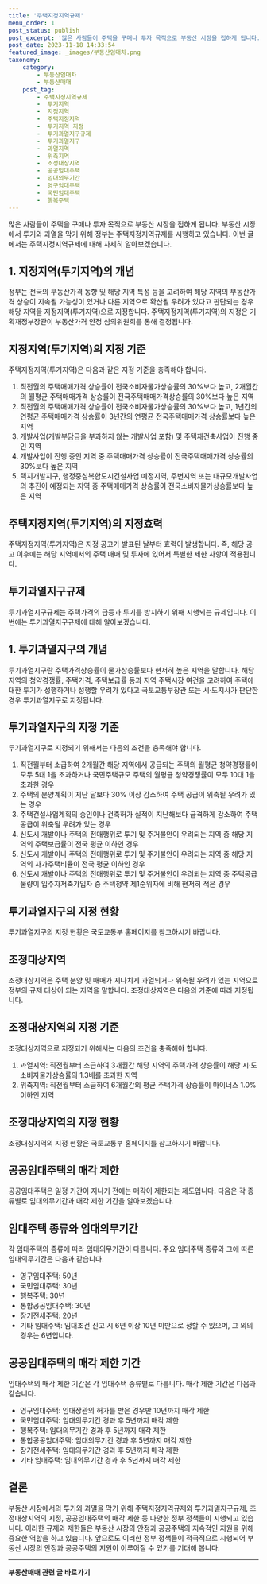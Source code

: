 ```yaml
---
title: '주택지정지역규제'
menu_order: 1
post_status: publish
post_excerpt: '많은 사람들이 주택을 구매나 투자 목적으로 부동산 시장을 접하게 됩니다. 부동산 시장에서 투기와 과열을 막기 위해 정부는 주택지정지역규제를 시행하고 있습니다. 이번 글에서는 주택지정지역규제에 대해 자세히 알아보겠습니다.'
post_date: 2023-11-18 14:33:54
featured_image: _images/부동산임대차.png
taxonomy:
    category:
        - 부동산임대차
        - 부동산매매
    post_tag:
        - 주택지정지역규제
        -  투기지역
        -  지정지역
        -  주택지정지역
        -  투기지역 지정
        -  투기과열지구규제
        -  투기과열지구
        -  과열지역
        -  위축지역
        -  조정대상지역
        -  공공임대주택
        -  임대의무기간
        -  영구임대주택
        -  국민임대주택
        -  행복주택
---
```



많은 사람들이 주택을 구매나 투자 목적으로 부동산 시장을 접하게 됩니다. 부동산 시장에서 투기와 과열을 막기 위해 정부는 주택지정지역규제를 시행하고 있습니다. 이번 글에서는 주택지정지역규제에 대해 자세히 알아보겠습니다.

## 1. 지정지역(투기지역)의 개념

정부는 전국의 부동산가격 동향 및 해당 지역 특성 등을 고려하여 해당 지역의 부동산가격 상승이 지속될 가능성이 있거나 다른 지역으로 확산될 우려가 있다고 판단되는 경우 해당 지역을 지정지역(투기지역)으로 지정합니다. 주택지정지역(투기지역)의 지정은 기획재정부장관이 부동산가격 안정 심의위원회를 통해 결정됩니다.

## 지정지역(투기지역)의 지정 기준

주택지정지역(투기지역)은 다음과 같은 지정 기준을 충족해야 합니다.

1. 직전월의 주택매매가격 상승률이 전국소비자물가상승률의 30%보다 높고, 2개월간의 월평균 주택매매가격 상승률이 전국주택매매가격상승률의 30%보다 높은 지역
2. 직전월의 주택매매가격 상승률이 전국소비자물가상승률의 30%보다 높고, 1년간의 연평균 주택매매가격 상승률이 3년간의 연평균 전국주택매매가격 상승률보다 높은 지역
3. 개발사업(개발부담금을 부과하지 않는 개발사업 포함) 및 주택재건축사업이 진행 중인 지역
4. 개발사업이 진행 중인 지역 중 주택매매가격 상승률이 전국주택매매가격 상승률의 30%보다 높은 지역
5. 택지개발지구, 행정중심복합도시건설사업 예정지역, 주변지역 또는 대규모개발사업의 추진이 예정되는 지역 중 주택매매가격 상승률이 전국소비자물가상승률보다 높은 지역

## 주택지정지역(투기지역)의 지정효력

주택지정지역(투기지역)은 지정 공고가 발표된 날부터 효력이 발생합니다. 즉, 해당 공고 이후에는 해당 지역에서의 주택 매매 및 투자에 있어서 특별한 제한 사항이 적용됩니다.

## 투기과열지구규제

투기과열지구규제는 주택가격의 급등과 투기를 방지하기 위해 시행되는 규제입니다. 이번에는 투기과열지구규제에 대해 알아보겠습니다.

## 1. 투기과열지구의 개념

투기과열지구란 주택가격상승률이 물가상승률보다 현저히 높은 지역을 말합니다. 해당 지역의 청약경쟁률, 주택가격, 주택보급률 등과 지역 주택시장 여건을 고려하여 주택에 대한 투기가 성행하거나 성행할 우려가 있다고 국토교통부장관 또는 시·도지사가 판단한 경우 투기과열지구로 지정됩니다.

## 투기과열지구의 지정 기준

투기과열지구로 지정되기 위해서는 다음의 조건을 충족해야 합니다.

1. 직전월부터 소급하여 2개월간 해당 지역에서 공급되는 주택의 월평균 청약경쟁률이 모두 5대 1을 초과하거나 국민주택규모 주택의 월평균 청약경쟁률이 모두 10대 1을 초과한 경우
2. 주택의 분양계획이 지난 달보다 30% 이상 감소하여 주택 공급이 위축될 우려가 있는 경우
3. 주택건설사업계획의 승인이나 건축허가 실적이 지난해보다 급격하게 감소하여 주택 공급이 위축될 우려가 있는 경우
4. 신도시 개발이나 주택의 전매행위로 투기 및 주거불안이 우려되는 지역 중 해당 지역의 주택보급률이 전국 평균 이하인 경우
5. 신도시 개발이나 주택의 전매행위로 투기 및 주거불안이 우려되는 지역 중 해당 지역의 자가주택비율이 전국 평균 이하인 경우
6. 신도시 개발이나 주택의 전매행위로 투기 및 주거불안이 우려되는 지역 중 주택공급물량이 입주자저축가입자 중 주택청약 제1순위자에 비해 현저히 적은 경우

## 투기과열지구의 지정 현황

투기과열지구의 지정 현황은 국토교통부 홈페이지를 참고하시기 바랍니다.

## 조정대상지역

조정대상지역은 주택 분양 및 매매가 지나치게 과열되거나 위축될 우려가 있는 지역으로 정부의 규제 대상이 되는 지역을 말합니다. 조정대상지역은 다음의 기준에 따라 지정됩니다.

## 조정대상지역의 지정 기준

조정대상지역으로 지정되기 위해서는 다음의 조건을 충족해야 합니다.

1. 과열지역: 직전월부터 소급하여 3개월간 해당 지역의 주택가격 상승률이 해당 시·도 소비자물가상승률의 1.3배를 초과한 지역
2. 위축지역: 직전월부터 소급하여 6개월간의 평균 주택가격 상승률이 마이너스 1.0% 이하인 지역

## 조정대상지역의 지정 현황

조정대상지역의 지정 현황은 국토교통부 홈페이지를 참고하시기 바랍니다.

## 공공임대주택의 매각 제한

공공임대주택은 일정 기간이 지나기 전에는 매각이 제한되는 제도입니다. 다음은 각 종류별로 임대의무기간과 매각 제한 기간을 알아보겠습니다.

## 임대주택 종류와 임대의무기간

각 임대주택의 종류에 따라 임대의무기간이 다릅니다. 주요 임대주택 종류와 그에 따른 임대의무기간은 다음과 같습니다.

- 영구임대주택: 50년
- 국민임대주택: 30년
- 행복주택: 30년
- 통합공공임대주택: 30년
- 장기전세주택: 20년
- 기타 임대주택: 임대조건 신고 시 6년 이상 10년 미만으로 정할 수 있으며, 그 외의 경우는 6년입니다.

## 공공임대주택의 매각 제한 기간

임대주택의 매각 제한 기간은 각 임대주택 종류별로 다릅니다. 매각 제한 기간은 다음과 같습니다.

- 영구임대주택: 임대장관의 허가를 받은 경우만 10년까지 매각 제한
- 국민임대주택: 임대의무기간 경과 후 5년까지 매각 제한
- 행복주택: 임대의무기간 경과 후 5년까지 매각 제한
- 통합공공임대주택: 임대의무기간 경과 후 5년까지 매각 제한
- 장기전세주택: 임대의무기간 경과 후 5년까지 매각 제한
- 기타 임대주택: 임대의무기간 경과 후 5년까지 매각 제한

## 결론

부동산 시장에서의 투기와 과열을 막기 위해 주택지정지역규제와 투기과열지구규제, 조정대상지역의 지정, 공공임대주택의 매각 제한 등 다양한 정부 정책들이 시행되고 있습니다. 이러한 규제와 제한들은 부동산 시장의 안정과 공공주택의 지속적인 지원을 위해 중요한 역할을 하고 있습니다. 앞으로도 이러한 정부 정책들이 적극적으로 시행되어 부동산 시장의 안정과 공공주택의 지원이 이루어질 수 있기를 기대해 봅니다.
<!-- wp:separator -->
<hr class="wp-block-separator has-alpha-channel-opacity"/>
<!-- /wp:separator -->

<!-- wp:group {"backgroundColor":"base","layout":{"type":"constrained"}} -->
<div class="wp-block-group has-base-background-color has-background"><!-- wp:paragraph {"align":"center","fontSize":"medium"} -->
<p class="has-text-align-center has-large-font-size"><strong>부동산매매 관련 글 바로가기</strong></p>
<!-- /wp:paragraph -->


<!-- wp:latest-posts
{"categories":[{"id":22715,"count":19,"description":"","link":"https://uknowlaw.com/category/%eb%b6%80%eb%8f%99%ec%82%b0%eb%a7%a4%eb%a7%a4/","name":"부동산매매","slug":"부동산매매","taxonomy":"category","parent":0,"meta":[],"_links":{"self":[{"href":"https://uknowlaw.com/wp-json/wp/v2/categories/22715"}],"collection":[{"href":"https://uknowlaw.com/wp-json/wp/v2/categories"}],"about":[{"href":"https://uknowlaw.com/wp-json/wp/v2/taxonomies/category"}],"wp:post_type":[{"href":"https://uknowlaw.com/wp-json/wp/v2/posts?categories=22715"}],"curies":[{"name":"wp","href":"https://api.w.org/{rel}","templated":true}]}}],"postsToShow":100,"excerptLength":28,"postLayout":"grid","columns":2,"featuredImageAlign":"left","featuredImageSizeSlug":"large","fontSize":"small"} /--></div>
<!-- /wp:group -->
